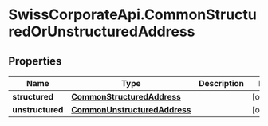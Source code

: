 # SwissCorporateApi.CommonStructuredOrUnstructuredAddress

## Properties
Name | Type | Description | Notes
------------ | ------------- | ------------- | -------------
**structured** | [**CommonStructuredAddress**](CommonStructuredAddress.md) |  | [optional] 
**unstructured** | [**CommonUnstructuredAddress**](CommonUnstructuredAddress.md) |  | [optional] 


